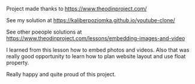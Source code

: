 Project made thanks to https://www.theodinproject.com/

See my solution at https://kaliberpoziomka.github.io/youtube-clone/

See other poeople solutions at https://www.theodinproject.com/lessons/embedding-images-and-video

I learned from this lesson how to embed photos and videos. 
Also that was really good opportunity to learn how to plan website layout and use float property.

Really happy and quite proud of this project.
